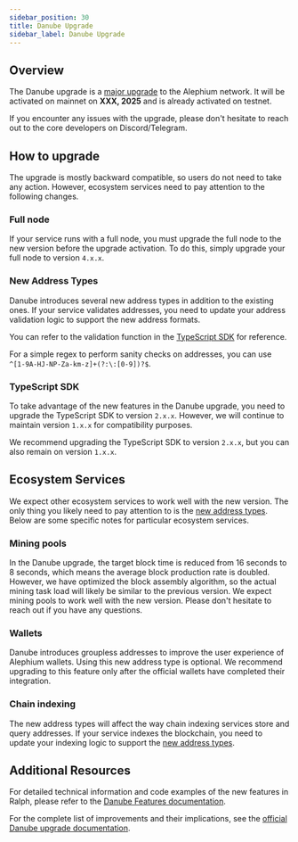 ```yaml
---
sidebar_position: 30
title: Danube Upgrade
sidebar_label: Danube Upgrade
---
```


## Overview

The Danube upgrade is a [major upgrade](https://github.com/alephium/alephium/blob/master/docs/danube-upgrade.md) to the Alephium network. It will be activated on mainnet on **XXX, 2025** and is already activated on testnet.

If you encounter any issues with the upgrade, please don't hesitate to reach out to the core developers on Discord/Telegram.

## How to upgrade

The upgrade is mostly backward compatible, so users do not need to take any action. However, ecosystem services need to pay attention to the following changes.

### Full node

If your service runs with a full node, you must upgrade the full node to the new version before the upgrade activation. To do this, simply upgrade your full node to version `4.x.x`.

### New Address Types

Danube introduces several new address types in addition to the existing ones. If your service validates addresses, you need to update your address validation logic to support the new address formats.

You can refer to the validation function in the [TypeScript SDK](https://github.com/alephium/alephium-typescript-sdk/blob/main/src/utils/address.ts) for reference.

For a simple regex to perform sanity checks on addresses, you can use `^[1-9A-HJ-NP-Za-km-z]+(?:\:[0-9])?$`.

### TypeScript SDK

To take advantage of the new features in the Danube upgrade, you need to upgrade the TypeScript SDK to version `2.x.x`. However, we will continue to maintain version `1.x.x` for compatibility purposes.

We recommend upgrading the TypeScript SDK to version `2.x.x`, but you can also remain on version `1.x.x`.

## Ecosystem Services

We expect other ecosystem services to work well with the new version. The only thing you likely need to pay attention to is the [new address types](#new-address-types). Below are some specific notes for particular ecosystem services.

### Mining pools

In the Danube upgrade, the target block time is reduced from 16 seconds to 8 seconds, which means the average block production rate is doubled. However, we have optimized the block assembly algorithm, so the actual mining task load will likely be similar to the previous version. We expect mining pools to work well with the new version. Please don't hesitate to reach out if you have any questions.

### Wallets

Danube introduces groupless addresses to improve the user experience of Alephium wallets. Using this new address type is optional. We recommend upgrading to this feature only after the official wallets have completed their integration.

### Chain indexing

The new address types will affect the way chain indexing services store and query addresses. If your service indexes the blockchain, you need to update your indexing logic to support the [new address types](#new-address-types).

## Additional Resources

For detailed technical information and code examples of the new features in Ralph, please refer to the [Danube Features documentation](/ralph/danube-features/).

For the complete list of improvements and their implications, see the [official Danube upgrade documentation](https://github.com/alephium/alephium/blob/master/docs/danube-upgrade.md).
